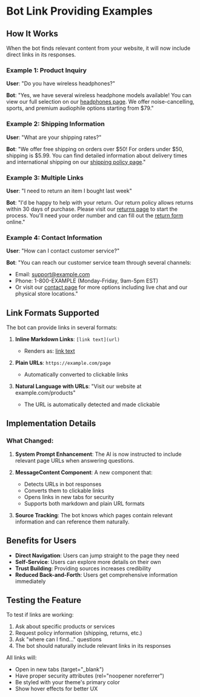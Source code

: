 # Bot Link Providing Examples

## How It Works

When the bot finds relevant content from your website, it will now include direct links in its responses.

### Example 1: Product Inquiry
**User**: "Do you have wireless headphones?"

**Bot**: "Yes, we have several wireless headphone models available! You can view our full selection on our [headphones page](https://example.com/products/headphones). We offer noise-cancelling, sports, and premium audiophile options starting from $79."

### Example 2: Shipping Information
**User**: "What are your shipping rates?"

**Bot**: "We offer free shipping on orders over $50! For orders under $50, shipping is $5.99. You can find detailed information about delivery times and international shipping on our [shipping policy page](https://example.com/shipping)."

### Example 3: Multiple Links
**User**: "I need to return an item I bought last week"

**Bot**: "I'd be happy to help with your return. Our return policy allows returns within 30 days of purchase. Please visit our [returns page](https://example.com/returns) to start the process. You'll need your order number and can fill out the [return form](https://example.com/returns/form) online."

### Example 4: Contact Information
**User**: "How can I contact customer service?"

**Bot**: "You can reach our customer service team through several channels:
- Email: support@example.com
- Phone: 1-800-EXAMPLE (Monday-Friday, 9am-5pm EST)
- Or visit our [contact page](https://example.com/contact) for more options including live chat and our physical store locations."

## Link Formats Supported

The bot can provide links in several formats:

1. **Inline Markdown Links**: `[link text](url)`
   - Renders as: [link text](url)
   
2. **Plain URLs**: `https://example.com/page`
   - Automatically converted to clickable links

3. **Natural Language with URLs**: "Visit our website at example.com/products"
   - The URL is automatically detected and made clickable

## Implementation Details

### What Changed:

1. **System Prompt Enhancement**: The AI is now instructed to include relevant page URLs when answering questions.

2. **MessageContent Component**: A new component that:
   - Detects URLs in bot responses
   - Converts them to clickable links
   - Opens links in new tabs for security
   - Supports both markdown and plain URL formats

3. **Source Tracking**: The bot knows which pages contain relevant information and can reference them naturally.

## Benefits for Users

- **Direct Navigation**: Users can jump straight to the page they need
- **Self-Service**: Users can explore more details on their own
- **Trust Building**: Providing sources increases credibility
- **Reduced Back-and-Forth**: Users get comprehensive information immediately

## Testing the Feature

To test if links are working:

1. Ask about specific products or services
2. Request policy information (shipping, returns, etc.)
3. Ask "where can I find..." questions
4. The bot should naturally include relevant links in its responses

All links will:
- Open in new tabs (target="_blank")
- Have proper security attributes (rel="noopener noreferrer")
- Be styled with your theme's primary color
- Show hover effects for better UX